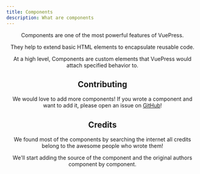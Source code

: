 ```yaml
---
title: Components
description: What are components
---
```


<Header />

Components are one of the most powerful features of VuePress.

They help to extend basic HTML elements to encapsulate reusable code.

At a high level, Components are custom elements that VuePress would attach specified behavior to.


## Contributing

We would love to add more components!
If you wrote a component and want to add it, please open an issue on [GitHub](https://github.com/ocular-d/components/issues)!
## Credits

We found most of the components by searching the internet all credits belong to the awesome people
who wrote them!

We'll start adding the source of the component and the original authors component by component.
